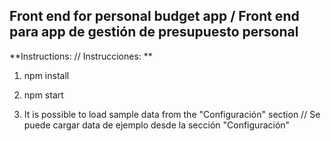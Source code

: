 ## Front end for personal budget app / Front end para app de gestión de presupuesto personal

**Instructions: // Instrucciones: **

1. npm install

1. npm start

1. It is possible to load sample data from the "Configuración" section // Se puede cargar data de ejemplo desde la sección "Configuración"

